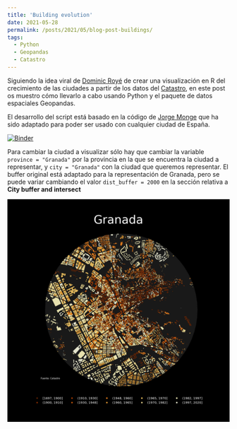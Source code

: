 ```yaml
---
title: 'Building evolution'
date: 2021-05-28
permalink: /posts/2021/05/blog-post-buildings/
tags:
  - Python
  - Geopandas
  - Catastro
---
```


Siguiendo la idea viral de [Dominic Royé](https://dominicroye.github.io/en/2019/visualize-urban-growth/)
de crear una visualización en R del crecimiento de las ciudades a partir de los datos del
[Catastro](http://www.catastro.meh.es/webinspire/index.html), en este post os muestro cómo llevarlo a cabo usando Python y el paquete
de datos espaciales Geopandas.  

El desarrollo del script está basado en la código de [Jorge Monge](https://github.com/Jorge-Monge/cadastral_mapping)
que ha sido adaptado para poder ser usado con cualquier ciudad de España.   


[![Binder](https://mybinder.org/badge_logo.svg)](https://mybinder.org/v2/gh/rtalaverag/cadastral_buildings/HEAD)


Para cambiar la ciudad a visualizar sólo hay que cambiar la variable ``` province = "Granada" ```
por la provincia en la que se encuentra la ciudad a representar, y ``` city = "Granada" ```
con la ciudad que queremos representar. El buffer original está adaptado para la
representación de Granada, pero se puede variar cambiando el valor ``` dist_buffer = 2000 ```
en la sección relativa a **City buffer and intersect**  



![alt text](/images/posts/Granada.png)
